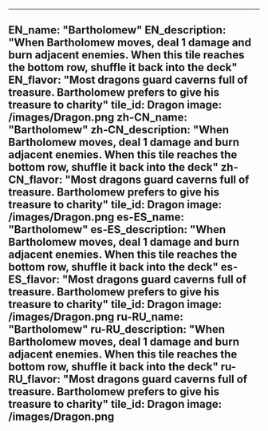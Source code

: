 ---

EN_name: "Bartholomew"
EN_description: "When Bartholomew moves, deal 1 damage and burn adjacent enemies.  When this tile reaches the bottom row, shuffle it back into the deck"
EN_flavor: "Most dragons guard caverns full of treasure. Bartholomew prefers to give his treasure to charity"
tile_id: Dragon
image: /images/Dragon.png
zh-CN_name: "Bartholomew"
zh-CN_description: "When Bartholomew moves, deal 1 damage and burn adjacent enemies.  When this tile reaches the bottom row, shuffle it back into the deck"
zh-CN_flavor: "Most dragons guard caverns full of treasure. Bartholomew prefers to give his treasure to charity"
tile_id: Dragon
image: /images/Dragon.png
es-ES_name: "Bartholomew"
es-ES_description: "When Bartholomew moves, deal 1 damage and burn adjacent enemies.  When this tile reaches the bottom row, shuffle it back into the deck"
es-ES_flavor: "Most dragons guard caverns full of treasure. Bartholomew prefers to give his treasure to charity"
tile_id: Dragon
image: /images/Dragon.png
ru-RU_name: "Bartholomew"
ru-RU_description: "When Bartholomew moves, deal 1 damage and burn adjacent enemies.  When this tile reaches the bottom row, shuffle it back into the deck"
ru-RU_flavor: "Most dragons guard caverns full of treasure. Bartholomew prefers to give his treasure to charity"
tile_id: Dragon
image: /images/Dragon.png
---